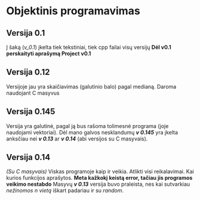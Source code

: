 # Objektinis programavimas
## Versija 0.1
Į šaką (*v_0.1*) įkelta tiek tekstiniai, tiek cpp failai visų versijų
**Dėl v0.1 perskaityti aprašymą Project v0.1**

## Versija 0.12
Versijoje jau yra skaičiavimas (galutinio balo) pagal medianą. Daroma naudojant C masyvus

## Versija 0.145
Versija yra galutinė, pagal ją bus rašoma tolimesnė programa (joje naudojami vektoriai).
Dėl mano galvos nesklandumų ***v 0.145*** yra įkelta anksčiau nei ***v 0.13*** ar ***v 0.14***
(abi versijos su C masyvais).

## Versija 0.14
*(Su C masyvais)*
Viskas programoje kaip ir veikia. Atlikti visi reikalavimai. Kai kurios funkcijos aprašytos. **Meta kažkokį keistą error, tačiau jis programos veikimo nestabdo**
Masyvų ***v 0.13*** versija buvo praleista, nes kai sutvarkiau *nežinomos n vietą* iškart padariau ir su *random*.
